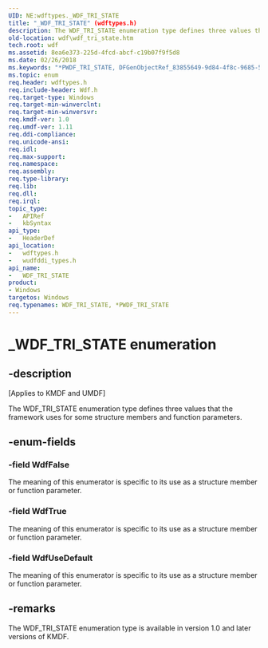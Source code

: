 ```yaml
---
UID: NE:wdftypes._WDF_TRI_STATE
title: "_WDF_TRI_STATE" (wdftypes.h)
description: The WDF_TRI_STATE enumeration type defines three values that the framework uses for some structure members and function parameters.
old-location: wdf\wdf_tri_state.htm
tech.root: wdf
ms.assetid: 8ea6e373-225d-4fcd-abcf-c19b07f9f5d8
ms.date: 02/26/2018
ms.keywords: "*PWDF_TRI_STATE, DFGenObjectRef_83855649-9d84-4f8c-9685-5e5321209b4d.xml, PWDF_TRI_STATE, PWDF_TRI_STATE enumeration pointer, WDF_TRI_STATE, WDF_TRI_STATE enumeration, WdfFalse, WdfTrue, WdfUseDefault, _WDF_TRI_STATE, kmdf.wdf_tri_state, wdf.wdf_tri_state, wdftypes/PWDF_TRI_STATE, wdftypes/WDF_TRI_STATE, wdftypes/WdfFalse, wdftypes/WdfTrue, wdftypes/WdfUseDefault, wudfddi_types/PWDF_TRI_STATE, wudfddi_types/WDF_TRI_STATE, wudfddi_types/WdfFalse, wudfddi_types/WdfTrue, wudfddi_types/WdfUseDefault"
ms.topic: enum
req.header: wdftypes.h
req.include-header: Wdf.h
req.target-type: Windows
req.target-min-winverclnt: 
req.target-min-winversvr: 
req.kmdf-ver: 1.0
req.umdf-ver: 1.11
req.ddi-compliance: 
req.unicode-ansi: 
req.idl: 
req.max-support: 
req.namespace: 
req.assembly: 
req.type-library: 
req.lib: 
req.dll: 
req.irql: 
topic_type:
-	APIRef
-	kbSyntax
api_type:
-	HeaderDef
api_location:
-	wdftypes.h
-	wudfddi_types.h
api_name:
-	WDF_TRI_STATE
product:
- Windows
targetos: Windows
req.typenames: WDF_TRI_STATE, *PWDF_TRI_STATE
---
```


# _WDF_TRI_STATE enumeration


## -description


<p class="CCE_Message">[Applies to KMDF and UMDF]</p>

The WDF_TRI_STATE enumeration type defines three values that the framework uses for some structure members and function parameters.


## -enum-fields




### -field WdfFalse

The meaning of this enumerator is specific to its use as a structure member or function parameter.


### -field WdfTrue

The meaning of this enumerator is specific to its use as a structure member or function parameter.


### -field WdfUseDefault

The meaning of this enumerator is specific to its use as a structure member or function parameter.


## -remarks



The WDF_TRI_STATE enumeration type is available in version 1.0 and later versions of KMDF.



